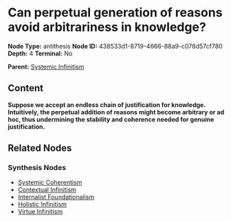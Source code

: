 # Can perpetual generation of reasons avoid arbitrariness in knowledge?

**Node Type:** antithesis
**Node ID:** 438533d1-8719-4666-88a9-c078d57cf780
**Depth:** 4
**Terminal:** No

**Parent:** [Systemic Infinitism](systemic-infinitism-synthesis-b18599f4-6814-497a-83f5-fea0546db0e5.md)

## Content

**Suppose we accept an endless chain of justification for knowledge. Intuitively, the perpetual addition of reasons might become arbitrary or ad hoc, thus undermining the stability and coherence needed for genuine justification.**

## Related Nodes

### Synthesis Nodes

- [Systemic Coherentism](systemic-coherentism-synthesis-45f026cf-da30-4dad-844a-0712835ca856.md)
- [Contextual Infinitism](contextual-infinitism-synthesis-a9964a3f-0d06-418e-b958-fd50a1c999ac.md)
- [Internalist Foundationalism](internalist-foundationalism-synthesis-287724af-e557-476f-a37c-1af6191ead5d.md)
- [Holistic Infinitism](holistic-infinitism-synthesis-79815fbe-d0e1-479a-a3b6-4cbfe871b40a.md)
- [Virtue Infinitism](virtue-infinitism-synthesis-84adfcf6-35d6-4d2b-b6c2-f20ba7dc4ee5.md)
